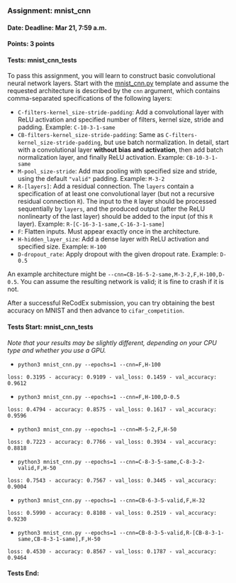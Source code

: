 ### Assignment: mnist_cnn
#### Date: Deadline: Mar 21, 7:59 a.m.
#### Points: 3 points
#### Tests: mnist_cnn_tests

To pass this assignment, you will learn to construct basic convolutional
neural network layers. Start with the
[mnist_cnn.py](https://github.com/ufal/npfl114/tree/past-2122/labs/04/mnist_cnn.py)
template and assume the requested architecture is described by the `cnn`
argument, which contains comma-separated specifications of the following layers:
- `C-filters-kernel_size-stride-padding`: Add a convolutional layer with ReLU
  activation and specified number of filters, kernel size, stride and padding.
  Example: `C-10-3-1-same`
- `CB-filters-kernel_size-stride-padding`: Same as
  `C-filters-kernel_size-stride-padding`, but use batch normalization.
  In detail, start with a convolutional layer **without bias and activation**,
  then add batch normalization layer, and finally ReLU activation.
  Example: `CB-10-3-1-same`
- `M-pool_size-stride`: Add max pooling with specified size and stride, using
  the default `"valid"` padding.
  Example: `M-3-2`
- `R-[layers]`: Add a residual connection. The `layers` contain a specification
  of at least one convolutional layer (but not a recursive residual connection `R`).
  The input to the `R` layer should be processed sequentially by `layers`, and the
  produced output (after the ReLU nonlinearty of the last layer) should be added
  to the input (of this `R` layer).
  Example: `R-[C-16-3-1-same,C-16-3-1-same]`
- `F`: Flatten inputs. Must appear exactly once in the architecture.
- `H-hidden_layer_size`: Add a dense layer with ReLU activation and specified
  size. Example: `H-100`
- `D-dropout_rate`: Apply dropout with the given dropout rate. Example: `D-0.5`

An example architecture might be `--cnn=CB-16-5-2-same,M-3-2,F,H-100,D-0.5`.
You can assume the resulting network is valid; it is fine to crash if it is not.

After a successful ReCodEx submission, you can try obtaining the best accuracy
on MNIST and then advance to `cifar_competition`.

#### Tests Start: mnist_cnn_tests
_Note that your results may be slightly different, depending on your CPU type and whether you use a GPU._
- `python3 mnist_cnn.py --epochs=1 --cnn=F,H-100`
```
loss: 0.3195 - accuracy: 0.9109 - val_loss: 0.1459 - val_accuracy: 0.9612
```
- `python3 mnist_cnn.py --epochs=1 --cnn=F,H-100,D-0.5`
```
loss: 0.4794 - accuracy: 0.8575 - val_loss: 0.1617 - val_accuracy: 0.9596
```
- `python3 mnist_cnn.py --epochs=1 --cnn=M-5-2,F,H-50`
```
loss: 0.7223 - accuracy: 0.7766 - val_loss: 0.3934 - val_accuracy: 0.8818
```
- `python3 mnist_cnn.py --epochs=1 --cnn=C-8-3-5-same,C-8-3-2-valid,F,H-50`
```
loss: 0.7543 - accuracy: 0.7567 - val_loss: 0.3445 - val_accuracy: 0.9004
```
- `python3 mnist_cnn.py --epochs=1 --cnn=CB-6-3-5-valid,F,H-32`
```
loss: 0.5990 - accuracy: 0.8108 - val_loss: 0.2519 - val_accuracy: 0.9230
```
- `python3 mnist_cnn.py --epochs=1 --cnn=CB-8-3-5-valid,R-[CB-8-3-1-same,CB-8-3-1-same],F,H-50`
```
loss: 0.4530 - accuracy: 0.8567 - val_loss: 0.1787 - val_accuracy: 0.9464
```
#### Tests End:
